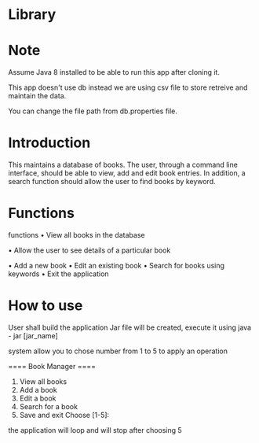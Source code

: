 # Library

# Note
Assume Java 8 installed to be able to run this app after cloning it.

This app doesn't use db instead we are using csv file to store retreive and maintain the data.

You can change the file path from db.properties file.

# Introduction 

This maintains a database of books. The user, through a command line interface,
should be able to view, add and edit book entries. In addition, a search function should allow the user to
find books by keyword.


# Functions

functions
• View all books in the database

• Allow the user to see details of a particular book

• Add a new book
• Edit an existing book
• Search for books using keywords
• Exit the application 


# How to use 
User shall build the application 
Jar file will be created, execute it using java - jar [jar_name]


system allow you to chose number from 1 to 5 to apply an operation

==== Book Manager ====
1) View all books
2) Add a book
3) Edit a book
4) Search for a book
5) Save and exit
Choose [1-5]:

the application will loop and will stop after choosing 5



